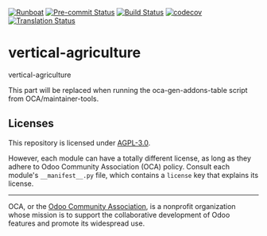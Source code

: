 
[![Runboat](https://img.shields.io/badge/runboat-Try%20me-875A7B.png)](https://runboat.odoo-community.org/builds?repo=OCA/vertical-agriculture&target_branch=18.0)
[![Pre-commit Status](https://github.com/OCA/vertical-agriculture/actions/workflows/pre-commit.yml/badge.svg?branch=18.0)](https://github.com/OCA/vertical-agriculture/actions/workflows/pre-commit.yml?query=branch%3A18.0)
[![Build Status](https://github.com/OCA/vertical-agriculture/actions/workflows/test.yml/badge.svg?branch=18.0)](https://github.com/OCA/vertical-agriculture/actions/workflows/test.yml?query=branch%3A18.0)
[![codecov](https://codecov.io/gh/OCA/vertical-agriculture/branch/18.0/graph/badge.svg)](https://codecov.io/gh/OCA/vertical-agriculture)
[![Translation Status](https://translation.odoo-community.org/widgets/vertical-agriculture-18-0/-/svg-badge.svg)](https://translation.odoo-community.org/engage/vertical-agriculture-18-0/?utm_source=widget)

<!-- /!\ do not modify above this line -->

# vertical-agriculture

vertical-agriculture

<!-- /!\ do not modify below this line -->

<!-- prettier-ignore-start -->

[//]: # (addons)

This part will be replaced when running the oca-gen-addons-table script from OCA/maintainer-tools.

[//]: # (end addons)

<!-- prettier-ignore-end -->

## Licenses

This repository is licensed under [AGPL-3.0](LICENSE).

However, each module can have a totally different license, as long as they adhere to Odoo Community Association (OCA)
policy. Consult each module's `__manifest__.py` file, which contains a `license` key
that explains its license.

----
OCA, or the [Odoo Community Association](http://odoo-community.org/), is a nonprofit
organization whose mission is to support the collaborative development of Odoo features
and promote its widespread use.

